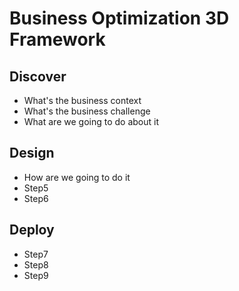 # Business Optimization 3D Framework

## Discover
- What's the business context
- What's the business challenge
- What are we going to do about it
  
## Design
- How are we going to do it
- Step5
- Step6

## Deploy
- Step7
- Step8
- Step9